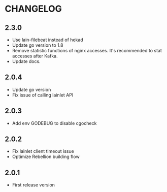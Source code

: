 # CHANGELOG
## 2.3.0
- Use lain-filebeat instead of hekad
- Update go version to 1.8
- Remove statistic functions of nginx accesses. It's recommended to stat accesses after Kafka.
- Update docs.

## 2.0.4
- Update go version
- Fix issue of calling lainlet API

## 2.0.3
- Add env GODEBUG to disable cgocheck

## 2.0.2
- Fix lainlet client timeout issue
- Optimize Rebellion building flow

## 2.0.1
- First release version
